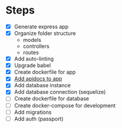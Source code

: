 # Steps

- [x] Generate express app
- [x] Organize folder structure
  - models
  - controllers
  - routes
- [x] Add auto-linting
- [x] Upgrade babel
- [x] Create dockerfile for app
- [x] [Add apidocs to app](http://apidocjs.com/)
- [x] Add database instance
- [x] Add database connection (sequelize)
- [ ] Create dockerfile for database
- [ ] Create docker-compose for development
- [ ] Add migrations
- [ ] Add auth (passport)
